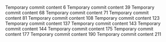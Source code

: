 Temporary commit content 6
Temporary commit content 39
Temporary commit content 68
Temporary commit content 71
Temporary commit content 81
Temporary commit content 108
Temporary commit content 123
Temporary commit content 137
Temporary commit content 143
Temporary commit content 144
Temporary commit content 175
Temporary commit content 177
Temporary commit content 190
Temporary commit content 211
